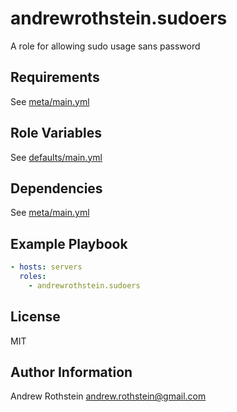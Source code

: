 andrewrothstein.sudoers
===========================

A role for allowing sudo usage sans password

Requirements
------------

See [meta/main.yml](meta/main.yml)

Role Variables
--------------

See [defaults/main.yml](defaults/main.yml)

Dependencies
------------

See [meta/main.yml](meta/main.yml)

Example Playbook
----------------

```yml
- hosts: servers
  roles:
    - andrewrothstein.sudoers
```

License
-------

MIT

Author Information
------------------

Andrew Rothstein <andrew.rothstein@gmail.com>
